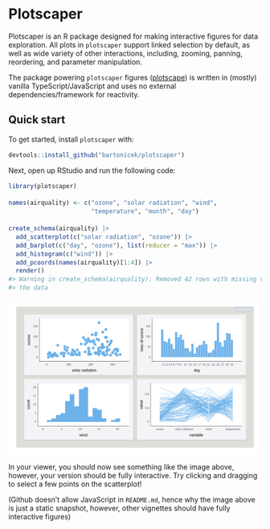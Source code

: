 
<!-- README.md is generated from README.Rmd. Please edit that file -->

# Plotscaper

<!-- badges: start -->
<!-- badges: end -->

Plotscaper is an R package designed for making interactive figures for
data exploration. All plots in `plotscaper` support linked selection by
default, as well as wide variety of other interactions, including,
zooming, panning, reordering, and parameter manipulation.

The package powering `plotscaper` figures
([plotscape](https://github.com/bartonicek/plotscape)) is written in
(mostly) vanilla TypeScript/JavaScript and uses no external
dependencies/framework for reactivity.

## Quick start

To get started, install `plotscaper` with:

``` r
devtools::install_github("bartonicek/plotscaper")
```

Next, open up RStudio and run the following code:

``` r
library(plotscaper)

names(airquality) <- c("ozone", "solar radiation", "wind", 
                       "temperature", "month", "day")

create_schema(airquality) |>
  add_scatterplot(c("solar radiation", "ozone")) |>
  add_barplot(c("day", "ozone"), list(reducer = "max")) |>
  add_histogram(c("wind")) |>
  add_pcoords(names(airquality)[1:4]) |>
  render()
#> Warning in create_schema(airquality): Removed 42 rows with missing values from
#> the data
```

<img src="man/figures/readme1.pngunnamed-chunk-3-1.png" style="display: block; margin: auto;" />

In your viewer, you should now see something like the image above,
however, your version should be fully interactive. Try clicking and
dragging to select a few points on the scatterplot!

(Github doesn’t allow JavaScript in `README.md`, hence why the image
above is just a static snapshot, however, other vignettes should have
fully interactive figures)
